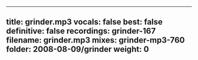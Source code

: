 
---
title: grinder.mp3
vocals: false
best: false
definitive: false
recordings: grinder-167
filename: grinder.mp3
mixes: grinder-mp3-760
folder: 2008-08-09/grinder
weight: 0
---

